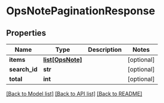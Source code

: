 # OpsNotePaginationResponse

## Properties
Name | Type | Description | Notes
------------ | ------------- | ------------- | -------------
**items** | [**list[OpsNote]**](OpsNote.md) |  | [optional] 
**search_id** | **str** |  | [optional] 
**total** | **int** |  | [optional] 

[[Back to Model list]](../README.md#documentation-for-models) [[Back to API list]](../README.md#documentation-for-api-endpoints) [[Back to README]](../README.md)


